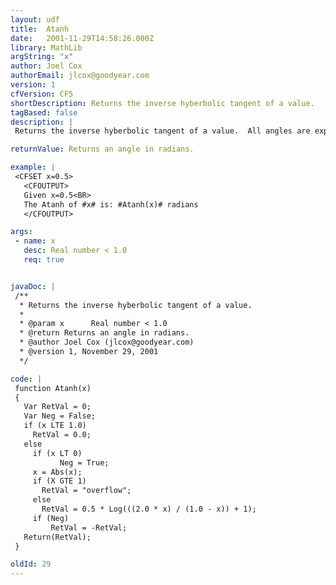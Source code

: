 ```yaml
---
layout: udf
title:  Atanh
date:   2001-11-29T14:58:26.000Z
library: MathLib
argString: "x"
author: Joel Cox
authorEmail: jlcox@goodyear.com
version: 1
cfVersion: CF5
shortDescription: Returns the inverse hyberbolic tangent of a value.
tagBased: false
description: |
 Returns the inverse hyberbolic tangent of a value.  All angles are expressed in radians.

returnValue: Returns an angle in radians.

example: |
 <CFSET x=0.5>
   <CFOUTPUT>
   Given x=0.5<BR>
   The Atanh of #x# is: #Atanh(x)# radians
   </CFOUTPUT>

args:
 - name: x
   desc: Real number < 1.0
   req: true


javaDoc: |
 /**
  * Returns the inverse hyberbolic tangent of a value.
  * 
  * @param x      Real number < 1.0 
  * @return Returns an angle in radians. 
  * @author Joel Cox (jlcox@goodyear.com) 
  * @version 1, November 29, 2001 
  */

code: |
 function Atanh(x)
 {
   Var RetVal = 0;
   Var Neg = False;
   if (x LTE 1.0) 
     RetVal = 0.0;
   else
     if (x LT 0) 
           Neg = True;
     x = Abs(x);
     if (X GTE 1)
       RetVal = "overflow";
     else
       RetVal = 0.5 * Log(((2.0 * x) / (1.0 - x)) + 1);
     if (Neg) 
         RetVal = -RetVal;
   Return(RetVal);
 }

oldId: 29
---
```


